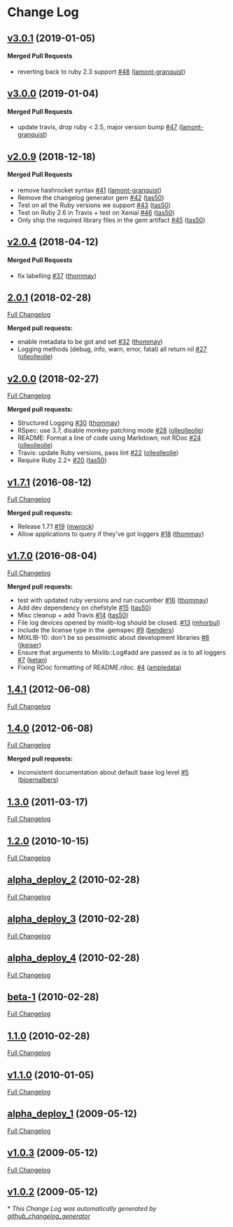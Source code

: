 # Change Log

<!-- latest_release -->
<!-- latest_release -->

<!-- release_rollup -->
<!-- release_rollup -->

<!-- latest_stable_release -->
## [v3.0.1](https://github.com/chef/mixlib-log/tree/v3.0.1) (2019-01-05)

#### Merged Pull Requests
- reverting back to ruby 2.3 support [#48](https://github.com/chef/mixlib-log/pull/48) ([lamont-granquist](https://github.com/lamont-granquist))
<!-- latest_stable_release -->

## [v3.0.0](https://github.com/chef/mixlib-log/tree/v3.0.0) (2019-01-04)

#### Merged Pull Requests
- update travis, drop ruby &lt; 2.5, major version bump [#47](https://github.com/chef/mixlib-log/pull/47) ([lamont-granquist](https://github.com/lamont-granquist))

## [v2.0.9](https://github.com/chef/mixlib-log/tree/v2.0.9) (2018-12-18)

#### Merged Pull Requests
- remove hashrocket syntax [#41](https://github.com/chef/mixlib-log/pull/41) ([lamont-granquist](https://github.com/lamont-granquist))
- Remove the changelog generator gem [#42](https://github.com/chef/mixlib-log/pull/42) ([tas50](https://github.com/tas50))
- Test on all the Ruby versions we support [#43](https://github.com/chef/mixlib-log/pull/43) ([tas50](https://github.com/tas50))
- Test on Ruby 2.6 in Travis + test on Xenial [#46](https://github.com/chef/mixlib-log/pull/46) ([tas50](https://github.com/tas50))
- Only ship the required library files in the gem artifact [#45](https://github.com/chef/mixlib-log/pull/45) ([tas50](https://github.com/tas50))

## [v2.0.4](https://github.com/chef/mixlib-log/tree/v2.0.4) (2018-04-12)

#### Merged Pull Requests
- fix labelling [#37](https://github.com/chef/mixlib-log/pull/37) ([thommay](https://github.com/thommay))

## [2.0.1](https://github.com/chef/mixlib-log/tree/2.0.1) (2018-02-28)
[Full Changelog](https://github.com/chef/mixlib-log/compare/v2.0.0...2.0.1)

**Merged pull requests:**

- enable metadata to be got and set [\#32](https://github.com/chef/mixlib-log/pull/32) ([thommay](https://github.com/thommay))
- Logging methods \(debug, info, warn, error, fatal\) all return nil [\#27](https://github.com/chef/mixlib-log/pull/27) ([olleolleolle](https://github.com/olleolleolle))

## [v2.0.0](https://github.com/chef/mixlib-log/tree/v2.0.0) (2018-02-27)
[Full Changelog](https://github.com/chef/mixlib-log/compare/v1.7.1...v2.0.0)

**Merged pull requests:**

- Structured Logging [\#30](https://github.com/chef/mixlib-log/pull/30) ([thommay](https://github.com/thommay))
- RSpec: use 3.7, disable monkey patching mode [\#28](https://github.com/chef/mixlib-log/pull/28) ([olleolleolle](https://github.com/olleolleolle))
- README: Format a line of code using Markdown, not RDoc [\#24](https://github.com/chef/mixlib-log/pull/24) ([olleolleolle](https://github.com/olleolleolle))
- Travis: update Ruby versions, pass lint [\#22](https://github.com/chef/mixlib-log/pull/22) ([olleolleolle](https://github.com/olleolleolle))
- Require Ruby 2.2+ [\#20](https://github.com/chef/mixlib-log/pull/20) ([tas50](https://github.com/tas50))

## [v1.7.1](https://github.com/chef/mixlib-log/tree/v1.7.1) (2016-08-12)
[Full Changelog](https://github.com/chef/mixlib-log/compare/v1.7.0...v1.7.1)

**Merged pull requests:**

- Release 1.7.1 [\#19](https://github.com/chef/mixlib-log/pull/19) ([mwrock](https://github.com/mwrock))
- Allow applications to query if they've got loggers [\#18](https://github.com/chef/mixlib-log/pull/18) ([thommay](https://github.com/thommay))

## [v1.7.0](https://github.com/chef/mixlib-log/tree/v1.7.0) (2016-08-04)
[Full Changelog](https://github.com/chef/mixlib-log/compare/1.4.1...v1.7.0)

**Merged pull requests:**

- test with updated ruby versions and run cucumber [\#16](https://github.com/chef/mixlib-log/pull/16) ([thommay](https://github.com/thommay))
- Add dev dependency on chefstyle [\#15](https://github.com/chef/mixlib-log/pull/15) ([tas50](https://github.com/tas50))
- Misc cleanup + add Travis [\#14](https://github.com/chef/mixlib-log/pull/14) ([tas50](https://github.com/tas50))
- File log devices opened by mixlib-log should be closed. [\#13](https://github.com/chef/mixlib-log/pull/13) ([mhorbul](https://github.com/mhorbul))
- Include the license type in the .gemspec [\#9](https://github.com/chef/mixlib-log/pull/9) ([benders](https://github.com/benders))
- MIXLIB-10: don't be so pessimistic about development libraries [\#8](https://github.com/chef/mixlib-log/pull/8) ([jkeiser](https://github.com/jkeiser))
- Ensure that arguments to Mixlib::Log\#add are passed as is to all loggers [\#7](https://github.com/chef/mixlib-log/pull/7) ([ketan](https://github.com/ketan))
- Fixing RDoc formatting of README.rdoc. [\#4](https://github.com/chef/mixlib-log/pull/4) ([ampledata](https://github.com/ampledata))

## [1.4.1](https://github.com/chef/mixlib-log/tree/1.4.1) (2012-06-08)
[Full Changelog](https://github.com/chef/mixlib-log/compare/1.4.0...1.4.1)

## [1.4.0](https://github.com/chef/mixlib-log/tree/1.4.0) (2012-06-08)
[Full Changelog](https://github.com/chef/mixlib-log/compare/1.3.0...1.4.0)

**Merged pull requests:**

- Inconsistent documentation about default base log level [\#5](https://github.com/chef/mixlib-log/pull/5) ([bjoernalbers](https://github.com/bjoernalbers))

## [1.3.0](https://github.com/chef/mixlib-log/tree/1.3.0) (2011-03-17)
[Full Changelog](https://github.com/chef/mixlib-log/compare/1.2.0...1.3.0)

## [1.2.0](https://github.com/chef/mixlib-log/tree/1.2.0) (2010-10-15)
[Full Changelog](https://github.com/chef/mixlib-log/compare/alpha_deploy_2...1.2.0)

## [alpha_deploy_2](https://github.com/chef/mixlib-log/tree/alpha_deploy_2) (2010-02-28)
[Full Changelog](https://github.com/chef/mixlib-log/compare/alpha_deploy_3...alpha_deploy_2)

## [alpha_deploy_3](https://github.com/chef/mixlib-log/tree/alpha_deploy_3) (2010-02-28)
[Full Changelog](https://github.com/chef/mixlib-log/compare/alpha_deploy_4...alpha_deploy_3)

## [alpha_deploy_4](https://github.com/chef/mixlib-log/tree/alpha_deploy_4) (2010-02-28)
[Full Changelog](https://github.com/chef/mixlib-log/compare/beta-1...alpha_deploy_4)

## [beta-1](https://github.com/chef/mixlib-log/tree/beta-1) (2010-02-28)
[Full Changelog](https://github.com/chef/mixlib-log/compare/1.1.0...beta-1)

## [1.1.0](https://github.com/chef/mixlib-log/tree/1.1.0) (2010-02-28)
[Full Changelog](https://github.com/chef/mixlib-log/compare/v1.1.0...1.1.0)

## [v1.1.0](https://github.com/chef/mixlib-log/tree/v1.1.0) (2010-01-05)
[Full Changelog](https://github.com/chef/mixlib-log/compare/alpha_deploy_1...v1.1.0)

## [alpha_deploy_1](https://github.com/chef/mixlib-log/tree/alpha_deploy_1) (2009-05-12)
[Full Changelog](https://github.com/chef/mixlib-log/compare/v1.0.3...alpha_deploy_1)

## [v1.0.3](https://github.com/chef/mixlib-log/tree/v1.0.3) (2009-05-12)
[Full Changelog](https://github.com/chef/mixlib-log/compare/v1.0.2...v1.0.3)

## [v1.0.2](https://github.com/chef/mixlib-log/tree/v1.0.2) (2009-05-12)


\* *This Change Log was automatically generated by [github_changelog_generator](https://github.com/skywinder/Github-Changelog-Generator)*